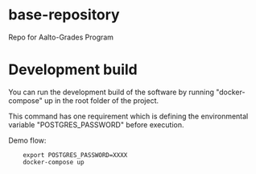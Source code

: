 <!--
SPDX-FileCopyrightText: 2022 The Aalto Grades Developers

SPDX-License-Identifier: MIT
-->

# base-repository
Repo for Aalto-Grades Program

# Development build

You can run the development build of the software by running "docker-compose" up in the root folder of the project.

This command has one requirement which is defining the environmental variable "POSTGRES_PASSWORD" before execution.

Demo flow:
```
    export POSTGRES_PASSWORD=XXXX
    docker-compose up
```
